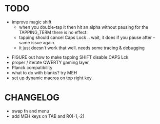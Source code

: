 # TODO

 * improve magic shift
   - when you double-tap it then hit an alpha without pausing for the TAPPING_TERM there is no effect.
   - tapping should cancel Caps Lock .. wait, it does if you pause after - same issue again.
   - it just doesn't work that well. needs some tracing & debugging
   



 - FIGURE out how to make tapping SHIFT disable CAPS Lck
 - proper / iterate QWERTY gaming layer
 - Planck compatibility
 - what to do with blanks? try MEH
 - set up dynamic macros on top right key 

# CHANGELOG
 
* swap fn and menu
* add MEH keys on TAB and R0[-1,-2]



